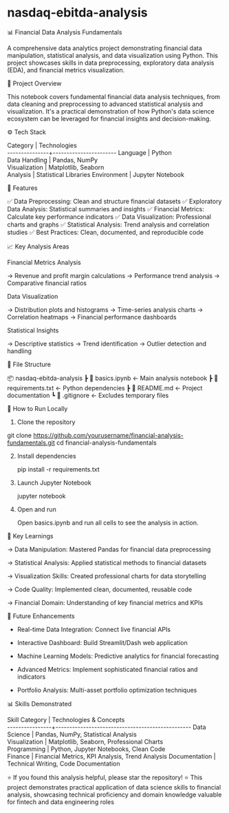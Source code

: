# nasdaq-ebitda-analysis
📊 Financial Data Analysis Fundamentals

A comprehensive data analytics project demonstrating financial data manipulation, statistical analysis, and data visualization using Python.
This project showcases skills in data preprocessing, exploratory data analysis (EDA), and financial metrics visualization.

🧠 Project Overview

This notebook covers fundamental financial data analysis techniques, from data cleaning and preprocessing to advanced statistical analysis and visualization.
It's a practical demonstration of how Python's data science ecosystem can be leveraged for financial insights and decision-making.


⚙️ Tech Stack

Category       |  Technologies         
---------------+-----------------------
Language       |  Python               
Data Handling  |  Pandas, NumPy        
Visualization  |  Matplotlib, Seaborn  
Analysis       |  Statistical Libraries
Environment    |  Jupyter Notebook     


🚀 Features

✅ Data Preprocessing: Clean and structure financial datasets
✅ Exploratory Data Analysis: Statistical summaries and insights
✅ Financial Metrics: Calculate key performance indicators
✅ Data Visualization: Professional charts and graphs
✅ Statistical Analysis: Trend analysis and correlation studies
✅ Best Practices: Clean, documented, and reproducible code


📈 Key Analysis Areas

Financial Metrics Analysis

-> Revenue and profit margin calculations
-> Performance trend analysis
-> Comparative financial ratios

Data Visualization

-> Distribution plots and histograms
-> Time-series analysis charts
-> Correlation heatmaps
-> Financial performance dashboards

Statistical Insights

-> Descriptive statistics
-> Trend identification
-> Outlier detection and handling



🧩 File Structure

📦 nasdaq-ebitda-analysis
 ┣ 📓 basics.ipynb                  ← Main analysis notebook
 ┣ 🧾 requirements.txt               ← Python dependencies
 ┣ 📝 README.md                     ← Project documentation
 ┗ 🧩 .gitignore                     ← Excludes temporary files



 🧭 How to Run Locally
 
1. Clone the repository 
 
 git clone https://github.com/yourusername/financial-analysis-fundamentals.git
 cd financial-analysis-fundamentals

2. Install dependencies

   pip install -r requirements.txt

3. Launch Jupyter Notebook

   jupyter notebook

4. Open and run

   Open basics.ipynb and run all cells to see the analysis in action.



🧠 Key Learnings

-> Data Manipulation: Mastered Pandas for financial data preprocessing

-> Statistical Analysis: Applied statistical methods to financial datasets

-> Visualization Skills: Created professional charts for data storytelling

-> Code Quality: Implemented clean, documented, reusable code

-> Financial Domain: Understanding of key financial metrics and KPIs



🌟 Future Enhancements

*  Real-time Data Integration: Connect live financial APIs

*  Interactive Dashboard: Build Streamlit/Dash web application

*  Machine Learning Models: Predictive analytics for financial forecasting

*  Advanced Metrics: Implement sophisticated financial ratios and indicators

*  Portfolio Analysis: Multi-asset portfolio optimization techniques


 📊 Skills Demonstrated

 Skill Category  |  Technologies & Concepts                        
----------------+-------------------------------------------------
Data Science    |  Pandas, NumPy, Statistical Analysis            
Visualization   |  Matplotlib, Seaborn, Professional Charts       
Programming     |  Python, Jupyter Notebooks, Clean Code          
Finance         |  Financial Metrics, KPI Analysis, Trend Analysis
Documentation   |  Technical Writing, Code Documentation          


⭐ If you found this analysis helpful, please star the repository! ⭐
This project demonstrates practical application of data science skills to financial analysis, showcasing technical proficiency and domain knowledge valuable for fintech and data engineering roles

   
